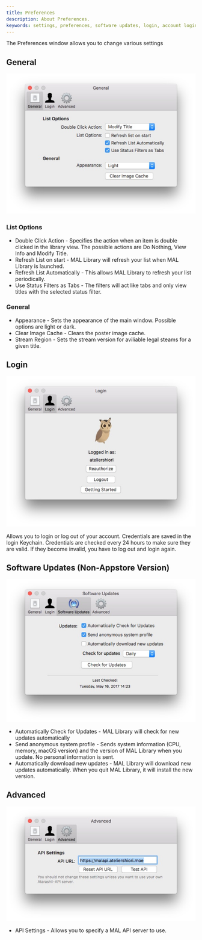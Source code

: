 ```yaml
---
title: Preferences
description: About Preferences.
keywords: settings, preferences, software updates, login, account login, general settings, api settings, advanced settings
---
```

The Preferences window allows you to change various settings

## General
![](general.jpg)
### List Options
* Double Click Action - Specifies the action when an item is double clicked in the library view. The possible actions are Do Nothing, View Info and Modify Title.
* Refresh List on start - MAL Library will refresh your list when MAL Library is launched.
* Refresh List Automatically - This allows MAL Library to refresh your list periodically.
* Use Status Filters as Tabs - The filters will act like tabs and only view titles with the selected status filter.

### General
* Appearance - Sets the appearance of the main window. Possible options are light or dark.
* Clear Image Cache - Clears the poster image cache.
* Stream Region - Sets the stream version for aviliable legal steams for a given title.

## Login
![](login.jpg)

Allows you to login or log out of your account. Credentials are saved in the login Keychain. Credentials are checked every 24 hours to make sure they are valid. If they become invalid, you have to log out and login again.

## Software Updates (Non-Appstore Version)
![](su.jpg)
* Automatically Check for Updates - MAL Library will check for new updates automatically
* Send anonymous system profile - Sends system information (CPU, memory, macOS version) and the version of MAL Library when you update. No personal information is sent.
* Automatically download new updates - MAL Library will download new updates automatically. When you quit MAL Library, it will install the new version.

## Advanced
![](advanced.jpg)
* API Settings - Allows you to specify a MAL API server to use. 
